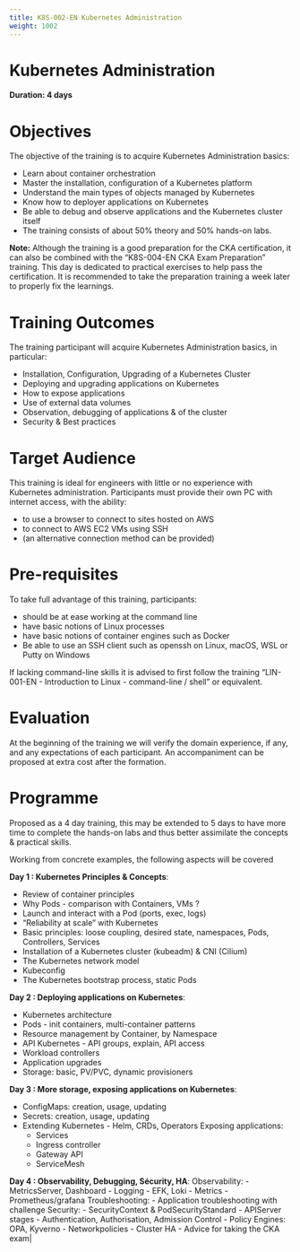 ```yaml
---
title: K8S-002-EN Kubernetes Administration
weight: 1002
---
```

# Kubernetes Administration
**Duration: 4 days**



# Objectives

The objective of the training is to acquire Kubernetes Administration basics:
  - Learn about container orchestration
  - Master the installation, configuration of a Kubernetes platform
  - Understand the main types of objects managed by Kubernetes
  - Know how to deployer applications on Kubernetes
  - Be able to debug and observe applications and the Kubernetes cluster itself
  - The training consists of about 50% theory and 50% hands-on labs.

**Note:** Although the training is a good preparation for the CKA certification, it can also be combined with the “K8S-004-EN CKA Exam Preparation” training.
This day is dedicated to practical exercises to help pass the certification.
It is recommended to take the preparation training a week later to properly fix the learnings.


# Training Outcomes

The training participant will acquire Kubernetes Administration basics, in particular:
  - Installation, Configuration, Upgrading of a Kubernetes Cluster
  - Deploying and upgrading applications on Kubernetes
  - How to expose applications
  - Use of external data volumes
  - Observation, debugging of applications & of the cluster
  - Security & Best practices


# Target Audience

This training is ideal for engineers with little or no experience with Kubernetes administration.
Participants must provide their own PC with internet access, with the ability:
  - to use a browser to connect to sites hosted on AWS
  - to connect to AWS EC2 VMs using SSH
  - (an alternative connection method can be provided)


# Pre-requisites

To take full advantage of this training, participants:
  - should be at ease working at the command line
  - have basic notions of Linux processes
  - have basic notions of container engines such as Docker
  - Be able to use an SSH client such as openssh on Linux, macOS, WSL or Putty on Windows

If lacking command-line skills it is advised to first follow the training “LIN-001-EN - Introduction to Linux - command-line / shell” or equivalent.


# Evaluation

At the beginning of the training we will verify the domain experience, if any, and any expectations of each participant.
An accompaniment can be proposed at extra cost after the formation.


# Programme

Proposed as a 4 day training, this may be extended to 5 days to have more time to complete the hands-on labs and thus better assimilate the concepts & practical skills.

Working from concrete examples, the following aspects will be covered

**Day 1 : Kubernetes Principles & Concepts**:
  - Review of container principles
  - Why Pods - comparison with Containers, VMs ?
  - Launch and interact with a Pod (ports, exec, logs)
  - “Reliability at scale” with Kubernetes
  - Basic principles: loose coupling, desired state, namespaces, Pods, Controllers, Services
  - Installation of a Kubernetes cluster (kubeadm) & CNI (Cilium)
  - The Kubernetes network model
  - Kubeconfig
  - The Kubernetes bootstrap process, static Pods


**Day 2 : Deploying applications on Kubernetes**:
  - Kubernetes architecture
  - Pods - init containers, multi-container patterns
  - Resource management by Container, by Namespace
  - API Kubernetes - API groups, explain, API access
  - Workload controllers
  - Application upgrades
  - Storage: basic, PV/PVC, dynamic provisioners


**Day 3 : More storage, exposing applications on Kubernetes**:
  - ConfigMaps: creation, usage, updating
  - Secrets: creation, usage, updating
  - Extending Kubernetes - Helm, CRDs, Operators
Exposing applications:
    - Services
    - Ingress controller
    - Gateway API
    - ServiceMesh


**Day 4 : Observability, Debugging, Sécurity, HA**:
Observability:
    - MetricsServer, Dashboard
    - Logging - EFK, Loki
    - Metrics - Prometheus/grafana
Troubleshooting:
      - Application troubleshooting with challenge
Security:
        - SecurityContext & PodSecurityStandard
        - APIServer stages - Authentication, Authorisation, Admission Control
        - Policy Engines: OPA, Kyverno
        - Networkpolicies
        - Cluster HA
        - Advice for taking the CKA exam|


